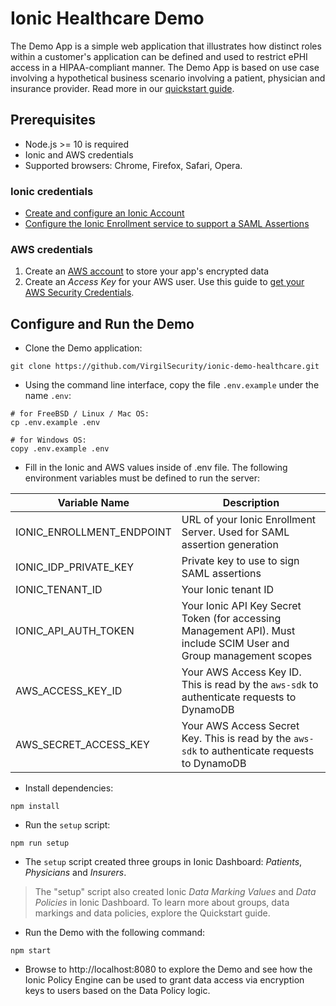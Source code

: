 # Ionic Healthcare Demo

The Demo App is a simple web application that illustrates how distinct roles within a customer's application can be defined and used to restrict ePHI access in a HIPAA-compliant manner. The Demo App is based on use case involving a hypothetical business scenario involving a patient, physician and insurance provider. Read more in our [quickstart guide](https://virgil.atlassian.net/wiki/spaces/VI/pages/1086685216/Healthcare+Quickstart+Guide).

## Prerequisites
- Node.js >= 10 is required
- Ionic and AWS credentials
- Supported browsers: Chrome, Firefox, Safari, Opera.

### Ionic credentials
- [Create and configure an Ionic Account](https://virgil.atlassian.net/wiki/spaces/VI/pages/1079083092/Create+and+Configure+Ionic+Account)
- [Configure the Ionic Enrollment service to support a SAML Assertions](https://virgil.atlassian.net/wiki/spaces/VI/pages/1107263521/Configuring+an+Enrollment+Server+to+Support+a+SAML+Assertions)

### AWS credentials
1. Create an [AWS account](https://portal.aws.amazon.com/billing/signup) to store your app's encrypted data
2. Create an _Access Key_ for your AWS user. Use this guide to [get your AWS Security Credentials](https://docs.aws.amazon.com/general/latest/gr/aws-sec-cred-types.html#access-keys-and-secret-access-keys).
 
## Configure and Run the Demo

- Clone the Demo application:
```
git clone https://github.com/VirgilSecurity/ionic-demo-healthcare.git
```

- Using the command line interface, copy the file `.env.example` under the name `.env`:
```
# for FreeBSD / Linux / Mac OS:
cp .env.example .env

# for Windows OS:
copy .env.example .env

```
- Fill in the Ionic and AWS values inside of .env file. The following environment variables must be defined to run the server:

| Variable Name | Description |
| ------------- | ------------ |
| IONIC_ENROLLMENT_ENDPOINT | URL of your Ionic Enrollment Server. Used for SAML assertion generation |
| IONIC_IDP_PRIVATE_KEY | Private key to use to sign SAML assertions |
| IONIC_TENANT_ID | Your Ionic tenant ID |
| IONIC_API_AUTH_TOKEN | Your Ionic API Key Secret Token (for accessing Management API). Must include SCIM User and Group management scopes |
| AWS_ACCESS_KEY_ID | Your AWS Access Key ID. This is read by the `aws-sdk` to authenticate requests to DynamoDB |
| AWS_SECRET_ACCESS_KEY | Your AWS Access Secret Key. This is read by the `aws-sdk` to authenticate requests to DynamoDB |

- Install dependencies:

```
npm install
```

- Run the `setup` script:
```
npm run setup
```

- The `setup` script created three groups in Ionic Dashboard: _Patients_, _Physicians_ and _Insurers_.

> The "setup" script also created Ionic _Data Marking Values_ and  _Data Policies_ in Ionic Dashboard. To learn more about groups, data markings and data policies, explore the Quickstart guide.


-  Run the Demo with the following command:

```
npm start
```
- Browse to http://localhost:8080 to explore the Demo and see how the Ionic Policy Engine can be used to grant data access via encryption keys to users based on the Data Policy logic.
